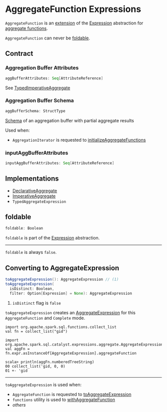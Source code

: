 # AggregateFunction Expressions

`AggregateFunction` is an [extension](#contract) of the [Expression](Expression.md) abstraction for [aggregate functions](#implementations).

`AggregateFunction` can never be [foldable](#foldable).

## Contract

### <span id="aggBufferAttributes"> Aggregation Buffer Attributes

```scala
aggBufferAttributes: Seq[AttributeReference]
```

See [TypedImperativeAggregate](TypedImperativeAggregate.md#aggBufferAttributes)

### <span id="aggBufferSchema"> Aggregation Buffer Schema

```scala
aggBufferSchema: StructType
```

[Schema](../types/StructType.md) of an aggregation buffer with partial aggregate results

Used when:

* `AggregationIterator` is requested to [initializeAggregateFunctions](../physical-operators/AggregationIterator.md#initializeAggregateFunctions)

### <span id="inputAggBufferAttributes"> inputAggBufferAttributes

```scala
inputAggBufferAttributes: Seq[AttributeReference]
```

## Implementations

* [DeclarativeAggregate](DeclarativeAggregate.md)
* [ImperativeAggregate](ImperativeAggregate.md)
* `TypedAggregateExpression`

## <span id="foldable"> foldable

```scala
foldable: Boolean
```

`foldable` is part of the [Expression](Expression.md#foldable) abstraction.

---

`foldable` is always `false`.

## <span id="toAggregateExpression"> Converting to AggregateExpression

```scala
toAggregateExpression(): AggregateExpression // (1)
toAggregateExpression(
  isDistinct: Boolean,
  filter: Option[Expression] = None): AggregateExpression
```

1. `isDistinct` flag is `false`

`toAggregateExpression` creates an [AggregateExpression](AggregateExpression.md) for this `AggregateFunction` and `Complete` mode.

```text
import org.apache.spark.sql.functions.collect_list
val fn = collect_list("gid")

import org.apache.spark.sql.catalyst.expressions.aggregate.AggregateExpression
val aggFn = fn.expr.asInstanceOf[AggregateExpression].aggregateFunction

scala> println(aggFn.numberedTreeString)
00 collect_list('gid, 0, 0)
01 +- 'gid
```

---

`toAggregateExpression` is used when:

* `AggregateFunction` is requested to [toAggregateExpression](#toAggregateExpression)
* `functions` utility is used to [withAggregateFunction](../functions/index.md#withAggregateFunction)
* _others_
